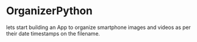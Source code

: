 # OrganizerPython
lets start building an App to organize smartphone images and videos as per their date timestamps on the filename.
